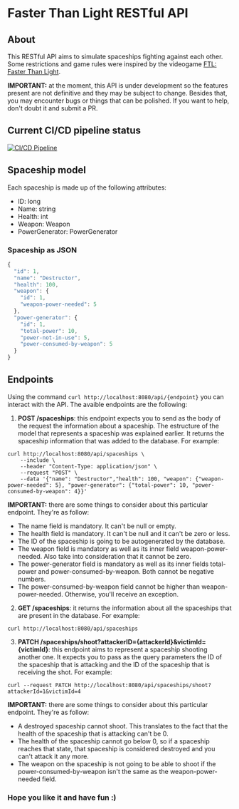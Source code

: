 # Faster Than Light RESTful API

## About

This RESTful API aims to simulate spaceships fighting against each other. Some restrictions and game rules were inspired by the videogame [FTL: Faster Than Light](https://store.steampowered.com/app/212680/FTL_Faster_Than_Light/).

**IMPORTANT:** at the moment, this API is under development so the features present are not definitive and they may be subject to change. Besides that, you may encounter bugs or things that can be polished. If you want to help, don't doubt it and submit a PR.

## Current CI/CD pipeline status

[![CI/CD Pipeline](https://github.com/augiavedoni/faster_than_light/actions/workflows/java.yml/badge.svg)](https://github.com/augiavedoni/faster_than_light/actions/workflows/java.yml)

## Spaceship model

Each spaceship is made up of the following attributes:

  - ID: long
  - Name: string
  - Health: int
  - Weapon: Weapon
  - PowerGenerator: PowerGenerator

### Spaceship as JSON

```javascript
{
  "id": 1,
  "name": "Destructor",
  "health": 100,
  "weapon": {
    "id": 1,
    "weapon-power-needed": 5
  },
  "power-generator": {
    "id": 1,
    "total-power": 10,
    "power-not-in-use": 5,
    "power-consumed-by-weapon": 5
  }
}
```

## Endpoints

Using the command `curl http://localhost:8080/api/{endpoint}` you can interact with the API. The avaible endpoints are the following:

1. **POST /spaceships**: this endpoint expects you to send as the body of the request the information about a spaceship. The estructure of the model that represents a spaceship was explained earlier. It returns the spaceship information that was added to the database. For example:
```
curl http://localhost:8080/api/spaceships \
    --include \
    --header "Content-Type: application/json" \
    --request "POST" \
    --data '{"name": "Destructor","health": 100, "weapon": {"weapon-power-needed": 5}, "power-generator": {"total-power": 10, "power-consumed-by-weapon": 4}}'
```
**IMPORTANT:** there are some things to consider about this particular endpoint. They're as follow:

  * The name field is mandatory. It can't be null or empty.
  * The health field is mandatory. It can't be null and it can't be zero or less.
  * The ID of the spaceship is going to be autogenerated by the database.
  * The weapon field is mandatory as well as its inner field weapon-power-needed. Also take into consideration that it cannot be zero.
  * The power-generator field is mandatory as well as its inner fields total-power and power-consumed-by-weapon. Both cannot be negative numbers.
  * The power-consumed-by-weapon field cannot be higher than weapon-power-needed. Otherwise, you'll receive an exception.

2. **GET /spaceships**: it returns the information about all the spaceships that are present in the database. For example:
```
curl http://localhost:8080/api/spaceships
```
3. **PATCH /spaceships/shoot?attackerID={attackerId}&victimId={victimId}**: this endpoint aims to represent a spaceship shooting another one. It expects you to pass as the query parameters the ID of the spaceship that is attacking and the ID of the spaceship that is receiving the shot. For example:
```
curl --request PATCH http://localhost:8080/api/spaceships/shoot?attackerId=1&victimId=4
```
**IMPORTANT:** there are some things to consider about this particular endpoint. They're as follow:

  * A destroyed spaceship cannot shoot. This translates to the fact that the health of the spaceship that is attacking can't be 0.
  * The health of the spaceship cannot go below 0, so if a spaceship reaches that state, that spaceship is considered destroyed and you can't attack it any more.
  * The weapon on the spaceship is not going to be able to shoot if the power-consumed-by-weapon isn't the same as the weapon-power-needed field.

### Hope you like it and have fun :)

